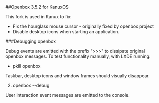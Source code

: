 ##Openbox 3.5.2 for KanuxOS

This fork is used in Kanux to fix:

 * Fix the hourglass mouse cursor - originally fixed by openbox project
 * Disable desktop icons when starting an application.

###Debugging openbox

Debug events are emitted with the prefix ">>>" to dissipate original openbox messages.
To test functionality manually, with LXDE running:

 * pkill openbox

Taskbar, desktop icons and window frames should visually disappear.

 2. openbox --debug

User interaction event messages are emitted to the console.
